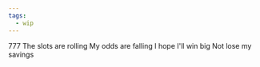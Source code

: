 ```yaml
---
tags:
  - wip
---
```


777
The slots are rolling
My odds are falling
I hope I'll win big
Not lose my savings